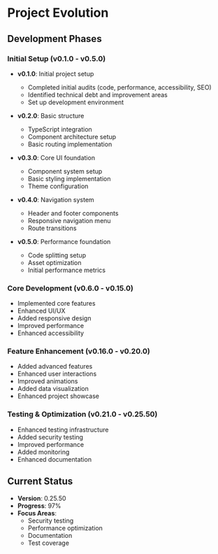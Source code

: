 # Project Evolution

## Development Phases

### Initial Setup (v0.1.0 - v0.5.0)
- **v0.1.0**: Initial project setup
  - Completed initial audits (code, performance, accessibility, SEO)
  - Identified technical debt and improvement areas
  - Set up development environment

- **v0.2.0**: Basic structure
  - TypeScript integration
  - Component architecture setup
  - Basic routing implementation

- **v0.3.0**: Core UI foundation
  - Component system setup
  - Basic styling implementation
  - Theme configuration

- **v0.4.0**: Navigation system
  - Header and footer components
  - Responsive navigation menu
  - Route transitions

- **v0.5.0**: Performance foundation
  - Code splitting setup
  - Asset optimization
  - Initial performance metrics

### Core Development (v0.6.0 - v0.15.0)
- Implemented core features
- Enhanced UI/UX
- Added responsive design
- Improved performance
- Enhanced accessibility

### Feature Enhancement (v0.16.0 - v0.20.0)
- Added advanced features
- Enhanced user interactions
- Improved animations
- Added data visualization
- Enhanced project showcase

### Testing & Optimization (v0.21.0 - v0.25.50)
- Enhanced testing infrastructure
- Added security testing
- Improved performance
- Added monitoring
- Enhanced documentation

## Current Status
- **Version**: 0.25.50
- **Progress**: 97%
- **Focus Areas**:
  - Security testing
  - Performance optimization
  - Documentation
  - Test coverage
